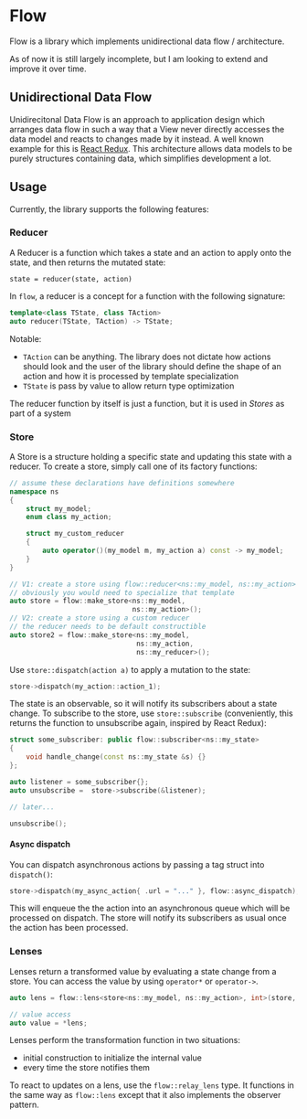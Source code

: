 # Flow

Flow is a library which implements unidirectional data flow / architecture.

As of now it is still largely incomplete, but I am looking to extend and improve it over time.

## Unidirectional Data Flow

Unidirecitonal Data Flow is an approach to application design which arranges data flow in such a way that a View never directly accesses the data model and reacts to changes made by it instead. A well known example for this is [React Redux](https://react-redux.js.org/introduction/why-use-react-redux).
This architecture allows data models to be purely structures containing data, which simplifies development a lot.

## Usage

Currently, the library supports the following features:

### Reducer

A Reducer is a function which takes a state and an action to apply onto the state, and then returns the mutated state:

```pseudo
state = reducer(state, action)
```

In `flow`, a reducer is a concept for a function with the following signature:

```cpp
template<class TState, class TAction>
auto reducer(TState, TAction) -> TState;
```

Notable:

- `TAction` can be anything. The library does not dictate how actions should look and the user of the library should define the shape of an action and how it is processed by template specialization
- `TState` is pass by value to allow return type optimization

The reducer function by itself is just a function, but it is used in *Stores* as part of a system

### Store

A Store is a structure holding a specific state and updating this state with a reducer. To create a store, simply call one of its factory functions:

```cpp
// assume these declarations have definitions somewhere
namespace ns
{
    struct my_model;
    enum class my_action;

    struct my_custom_reducer
    {
        auto operator()(my_model m, my_action a) const -> my_model;
    }
}

// V1: create a store using flow::reducer<ns::my_model, ns::my_action>
// obviously you would need to specialize that template
auto store = flow::make_store<ns::my_model, 
                              ns::my_action>();
// V2: create a store using a custom reducer
// the reducer needs to be default constructible
auto store2 = flow::make_store<ns::my_model, 
                               ns::my_action,
                               ns::my_reducer>();
```

Use `store::dispatch(action a)` to apply a mutation to the state:

```cpp
store->dispatch(my_action::action_1);
```

The state is an observable, so it will notify its subscribers about a state change. To subscribe to the store, use `store::subscribe` (conveniently, this returns the function to unsubscribe again, inspired by React Redux):

```cpp
struct some_subscriber: public flow::subscriber<ns::my_state>
{
    void handle_change(const ns::my_state &s) {}
};

auto listener = some_subscriber{};
auto unsubscribe =  store->subscribe(&listener);

// later...

unsubscribe();
```

#### Async dispatch

You can dispatch asynchronous actions by passing a tag struct into `dispatch()`:

```cpp
store->dispatch(my_async_action{ .url = "..." }, flow::async_dispatch);
```

This will enqueue the the action into an asynchronous queue which will be processed on dispatch. The store will notify its subscribers as usual once the action has been processed.

### Lenses

Lenses return a transformed value by evaluating a state change from a store. You can access the value by using `operator*` or `operator->`.

```cpp
auto lens = flow::lens<store<ns::my_model, ns::my_action>, int>(store, [](const ns::my_state &state) { /* return some transformation */ });

// value access
auto value = *lens;
```

Lenses perform the transformation function in two situations:

- initial construction to initialize the internal value
- every time the store notifies them

To react to updates on a lens, use the `flow::relay_lens` type. It functions in the same way as `flow::lens` except that it also implements the observer pattern.
